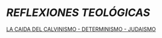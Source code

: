  # _REFLEXIONES TEOLÓGICAS_

 [LA CAIDA DEL CALVINISMO - DETERMINISMO - JUDAISMO](https://github.com/josecantero/reflexiones-teologicas-/blob/main/Calvinismo/falsedad%20del%20calvinismo.txt) 
